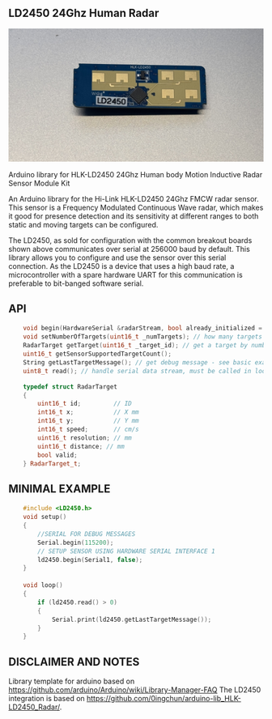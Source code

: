 ## LD2450 24Ghz Human Radar

![LD2450](./documentation/images/IMG_2780.jpg)


Arduino library for HLK-LD2450 24Ghz Human body Motion Inductive Radar Sensor Module Kit

An Arduino library for the Hi-Link HLK-LD2450 24Ghz FMCW radar sensor. This sensor is a Frequency Modulated Continuous Wave radar, which makes it good for presence detection and its sensitivity at different ranges to both static and moving targets can be configured.

The LD2450, as sold for configuration with the common breakout boards shown above communicates over serial at 256000 baud by default. This library allows you to configure and use the sensor over this serial connection. As the LD2450 is a device that uses a high baud rate, a microcontroller with a spare hardware UART for this communication is preferable to bit-banged software serial.


## API

```c++
    void begin(HardwareSerial &radarStream, bool already_initialized = false); // setup sensor with given Hardware Serial instance such as Serial1
    void setNumberOfTargets(uint16_t _numTargets); // how many targets should be parsed - limit is three on current ld2450 firmware
    RadarTarget getTarget(uint16_t _target_id); // get a target by number from 0 - getSensorSupportedTargetCount()
    uint16_t getSensorSupportedTargetCount();
    String getLastTargetMessage(); // get debug message - see basic example
    uint8_t read(); // handle serial data stream, must be called in loop
```

```c++
    typedef struct RadarTarget
    {
        uint16_t id;         // ID
        int16_t x;           // X mm
        int16_t y;           // Y mm
        int16_t speed;       // cm/s
        uint16_t resolution; // mm
        uint16_t distance; // mm
        bool valid;
    } RadarTarget_t;
```

## MINIMAL EXAMPLE

```c++
    #include <LD2450.h>
    void setup()
    {
        //SERIAL FOR DEBUG MESSAGES
        Serial.begin(115200);
        // SETUP SENSOR USING HARDWARE SERIAL INTERFACE 1
        ld2450.begin(Serial1, false);  
    }

    void loop()
    {
        if (ld2450.read() > 0)
        {
            Serial.print(ld2450.getLastTargetMessage());
        }
    }
```

## DISCLAIMER AND NOTES

Library template for arduino based on https://github.com/arduino/Arduino/wiki/Library-Manager-FAQ
The LD2450 integration is based on https://github.com/0ingchun/arduino-lib_HLK-LD2450_Radar/.
